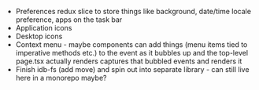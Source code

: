 - Preferences redux slice to store things like background, date/time locale preference, apps on the task bar
- Application icons
- Desktop icons
- Context menu - maybe components can add things (menu items tied to imperative methods etc.) to the event as it bubbles up and the top-level page.tsx actually renders captures that bubbled events and renders it
- Finish idb-fs (add move) and spin out into separate library - can still live here in a monorepo maybe?

